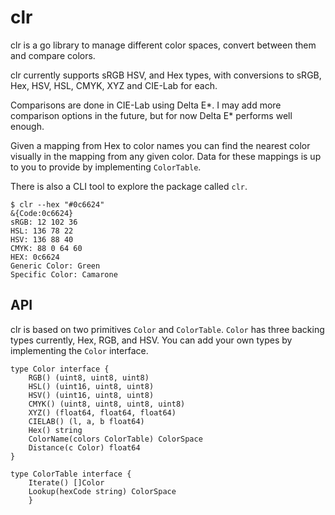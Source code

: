 # clr

clr is a go library to manage different color spaces, convert between them and
compare colors.

clr currently supports sRGB HSV, and Hex types, with conversions to sRGB, Hex, HSV,
HSL, CMYK, XYZ and CIE-Lab for each.

Comparisons are done in CIE-Lab using Delta E*. I may add more comparison
options in the future, but for now Delta E* performs well enough.

Given a mapping from Hex to color names you can find the nearest color visually
in the mapping from any given color. Data for these mappings is up to you to
provide by implementing `ColorTable`.

There is also a CLI tool to explore the package called `clr`.

```
$ clr --hex "#0c6624"
&{Code:0c6624}
sRGB: 12 102 36
HSL: 136 78 22
HSV: 136 88 40
CMYK: 88 0 64 60
HEX: 0c6624
Generic Color: Green
Specific Color: Camarone
```

## API

clr is based on two primitives `Color` and `ColorTable`. `Color` has three
backing types currently, Hex, RGB, and HSV. You can add your own types by
implementing the `Color` interface.

```golang
type Color interface {
	RGB() (uint8, uint8, uint8)
	HSL() (uint16, uint8, uint8)
	HSV() (uint16, uint8, uint8)
	CMYK() (uint8, uint8, uint8, uint8)
	XYZ() (float64, float64, float64)
	CIELAB() (l, a, b float64)
	Hex() string
	ColorName(colors ColorTable) ColorSpace
	Distance(c Color) float64
}

type ColorTable interface {
	Iterate() []Color
	Lookup(hexCode string) ColorSpace
    }
```
